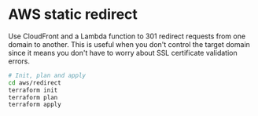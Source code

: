 # AWS static redirect
Use CloudFront and a Lambda function to 301 redirect requests from one domain to another.  This is useful when you don't control the target domain since it means you don't have to worry about SSL certificate validation errors.

```sh
# Init, plan and apply
cd aws/redirect
terraform init
terraform plan
terraform apply
```
